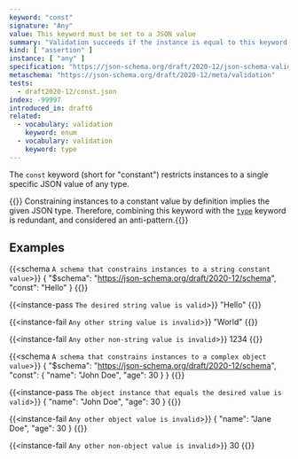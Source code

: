 ```yaml
---
keyword: "const"
signature: "Any"
value: This keyword must be set to a JSON value
summary: "Validation succeeds if the instance is equal to this keyword's value."
kind: [ "assertion" ]
instance: [ "any" ]
specification: "https://json-schema.org/draft/2020-12/json-schema-validation.html#section-6.1.3"
metaschema: "https://json-schema.org/draft/2020-12/meta/validation"
tests:
  - draft2020-12/const.json
index: -99997
introduced_in: draft6
related:
  - vocabulary: validation
    keyword: enum
  - vocabulary: validation
    keyword: type
---
```


The `const` keyword (short for "constant") restricts instances to a single
specific JSON value of any type.

{{<best-practice>}} Constraining instances to a constant value by definition
implies the given JSON type. Therefore, combining this keyword with the
[`type`](../type) keyword is redundant, and considered an
anti-pattern.{{</best-practice>}}

## Examples

{{<schema `A schema that constrains instances to a string constant value`>}}
{
  "$schema": "https://json-schema.org/draft/2020-12/schema",
  "const": "Hello"
}
{{</schema>}}

{{<instance-pass `The desired string value is valid`>}}
"Hello"
{{</instance-pass>}}

{{<instance-fail `Any other string value is invalid`>}}
"World"
{{</instance-fail>}}

{{<instance-fail `Any other non-string value is invalid`>}}
1234
{{</instance-fail>}}

{{<schema `A schema that constrains instances to a complex object value`>}}
{
  "$schema": "https://json-schema.org/draft/2020-12/schema",
  "const": { "name": "John Doe", "age": 30 }
}
{{</schema>}}

{{<instance-pass `The object instance that equals the desired value is valid`>}}
{ "name": "John Doe", "age": 30 }
{{</instance-pass>}}

{{<instance-fail `Any other object value is invalid`>}}
{ "name": "Jane Doe", "age": 30 }
{{</instance-fail>}}

{{<instance-fail `Any other non-object value is invalid`>}}
30
{{</instance-fail>}}
